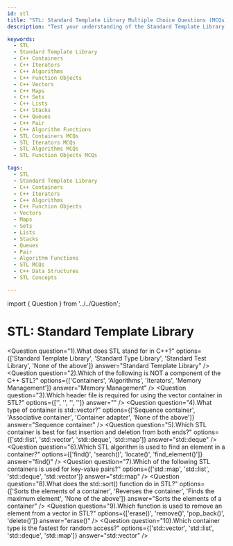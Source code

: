 ```yaml
---
id: stl
title: "STL: Standard Template Library Multiple Choice Questions (MCQs)"
description: "Test your understanding of the Standard Template Library (STL) in this set of Multiple Choice Questions (MCQs). This guide covers various components of STL including containers, iterators, algorithms, and function objects. Understand how to efficiently use data structures such as vectors, maps, and sets, as well as how STL provides powerful algorithms for sorting, searching, and modifying data."

keywords:
  - STL
  - Standard Template Library
  - C++ Containers
  - C++ Iterators
  - C++ Algorithms
  - C++ Function Objects
  - C++ Vectors
  - C++ Maps
  - C++ Sets
  - C++ Lists
  - C++ Stacks
  - C++ Queues
  - C++ Pair
  - C++ Algorithm Functions
  - STL Containers MCQs
  - STL Iterators MCQs
  - STL Algorithms MCQs
  - STL Function Objects MCQs

tags:
  - STL
  - Standard Template Library
  - C++ Containers
  - C++ Iterators
  - C++ Algorithms
  - C++ Function Objects
  - Vectors
  - Maps
  - Sets
  - Lists
  - Stacks
  - Queues
  - Pair
  - Algorithm Functions
  - STL MCQs
  - C++ Data Structures
  - STL Concepts

---
```

import { Question } from '../../Question';

# STL: Standard Template Library

<Question
  question="1).What does STL stand for in C++?"
  options={['Standard Template Library', 'Standard Type Library', 'Standard Test Library', 'None of the above']}
  answer="Standard Template Library"
/>
<Question
  question="2).Which of the following is NOT a component of the C++ STL?"
  options={['Containers', 'Algorithms', 'Iterators', 'Memory Management']}
  answer="Memory Management"
/>
<Question
  question="3).Which header file is required for using the vector container in STL?"
  options={['<vector>', '<iostream>', '<algorithm>', '<list>']}
  answer="<vector>"
/>
<Question
  question="4).What type of container is std::vector?"
  options={['Sequence container', 'Associative container', 'Container adapter', 'None of the above']}
  answer="Sequence container"
/>
<Question
  question="5).Which STL container is best for fast insertion and deletion from both ends?"
  options={['std::list', 'std::vector', 'std::deque', 'std::map']}
  answer="std::deque"
/>
<Question
  question="6).Which STL algorithm is used to find an element in a container?"
  options={['find()', 'search()', 'locate()', 'find_element()']}
  answer="find()"
/>
<Question
  question="7).Which of the following STL containers is used for key-value pairs?"
  options={['std::map', 'std::list', 'std::deque', 'std::vector']}
  answer="std::map"
/>
<Question
  question="8).What does the std::sort() function do in STL?"
  options={['Sorts the elements of a container', 'Reverses the container', 'Finds the maximum element', 'None of the above']}
  answer="Sorts the elements of a container"
/>
<Question
  question="9).Which function is used to remove an element from a vector in STL?"
  options={['erase()', 'remove()', 'pop_back()', 'delete()']}
  answer="erase()"
/>
<Question
  question="10).Which container type is the fastest for random access?"
  options={['std::vector', 'std::list', 'std::deque', 'std::map']}
  answer="std::vector"
/>
